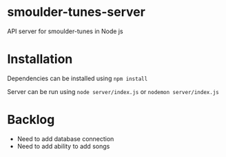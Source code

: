 # smoulder-tunes-server
API server for smoulder-tunes in Node js

# Installation

Dependencies can be installed using `npm install`

Server can be run using `node server/index.js` or `nodemon server/index.js`

# Backlog

- Need to add database connection
- Need to add ability to add songs